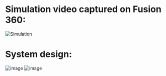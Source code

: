 # Simulation video captured on Fusion 360:
![Simulation](https://github.com/BaudouinBelpaire/Human_Eye_Mechanism/assets/157626337/ebc2eb82-1f36-4289-9344-ba2d1a7d7d72)

# System design:
![image](https://github.com/BaudouinBelpaire/Human_Eye_Mechanism/assets/157626337/1d513e71-84d5-4f14-9b98-83015d6125d5)
![image](https://github.com/BaudouinBelpaire/Human_Eye_Mechanism/assets/157626337/cf50219a-3c3e-45fb-a7f2-55458e933205)

